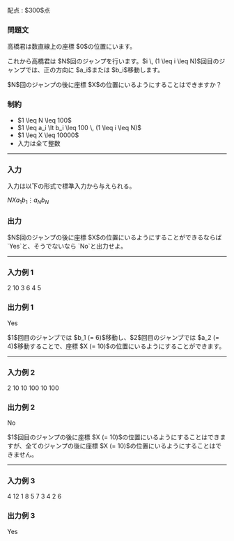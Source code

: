 
<div>

<span>

<span>

<p>
配点 : $300$点
</p>

<div>

<section>

### **問題文**

<p>
高橋君は数直線上の座標 $0$の位置にいます。
</p>

<p>
これから高橋君は $N$回のジャンプを行います。$i \, (1 \leq i \leq N)$回目のジャンプでは、正の方向に $a_i$または $b_i$移動します。
</p>

<p>
$N$回のジャンプの後に座標 $X$の位置にいるようにすることはできますか？
</p>

</section>

</div>

<div>

<section>

### **制約**

<ul>

<li>
$1 \leq N \leq 100$
</li>

<li>
$1 \leq a_i \lt b_i \leq 100 \, (1 \leq i \leq N)$
</li>

<li>
$1 \leq X \leq 10000$
</li>

<li>
入力は全て整数
</li>

</ul>

</section>

</div>

---

<div>

<div>

<section>

### **入力**

<p>
入力は以下の形式で標準入力から与えられる。
</p>

<div>

$N$$X$$a_1$$b_1$$\vdots$$a_N$$b_N$
</div>

</section>

</div>

<div>

<section>

### **出力**

<p>
$N$回のジャンプの後に座標 $X$の位置にいるようにすることができるならば `Yes`と、そうでないなら `No`と出力せよ。
</p>

</section>

</div>

</div>

---

<div>

<section>

### **入力例 1**

<div>

2 10
3 6
4 5

</div>

</section>

</div>

<div>

<section>

### **出力例 1**

<div>

Yes

</div>

<p>
$1$回目のジャンプでは $b_1 (= 6)$移動し、$2$回目のジャンプでは $a_2 (= 4)$移動することで、座標 $X (= 10)$の位置にいるようにすることができます。
</p>

</section>

</div>

---

<div>

<section>

### **入力例 2**

<div>

2 10
10 100
10 100

</div>

</section>

</div>

<div>

<section>

### **出力例 2**

<div>

No

</div>

<p>
$1$回目のジャンプの後に座標 $X (= 10)$の位置にいるようにすることはできますが、全てのジャンプの後に座標 $X (= 10)$の位置にいるようにすることはできません。
</p>

</section>

</div>

---

<div>

<section>

### **入力例 3**

<div>

4 12
1 8
5 7
3 4
2 6

</div>

</section>

</div>

<div>

<section>

### **出力例 3**

<div>

Yes

</div>

</section>

</div>

</span>

</span>

</div>
